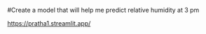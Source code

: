 #Create a model that will help me predict relative humidity at 3 pm

https://pratha1.streamlit.app/
